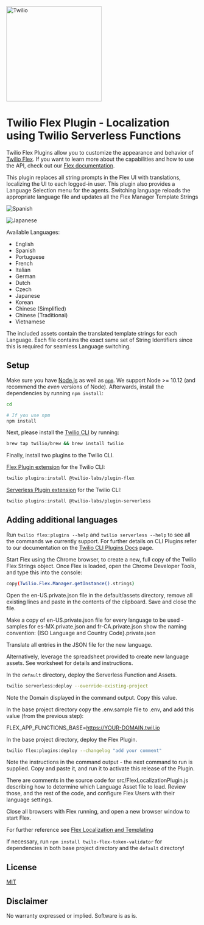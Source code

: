 <a  href="https://www.twilio.com">
<img  src="https://static0.twilio.com/marketing/bundles/marketing/img/logos/wordmark-red.svg"  alt="Twilio"  width="250"  />
</a>

# Twilio Flex Plugin - Localization using Twilio Serverless Functions

Twilio Flex Plugins allow you to customize the appearance and behavior of [Twilio Flex](https://www.twilio.com/flex). If you want to learn more about the capabilities and how to use the API, check out our [Flex documentation](https://www.twilio.com/docs/flex).

This plugin replaces all string prompts in the Flex UI with translations, localizing the UI to each logged-in user. This plugin also provides a Language Selection menu for the agents. Switching language reloads the appropriate language file and updates all the Flex Manager Template Strings

![Spanish](images/agentSpanish.png)

![Japanese](images/agentJapanese2tasks.png)

Available Languages:
* English
* Spanish
* Portuguese
* French
* Italian
* German
* Dutch
* Czech
* Japanese
* Korean
* Chinese (Simplified)
* Chinese (Traditional)
* Vietnamese

The included assets contain the translated template strings for each Language. Each file contains the exact same set of String Identifiers since this is required for seamless Language switching.

## Setup

Make sure you have [Node.js](https://nodejs.org) as well as [`npm`](https://npmjs.com). We support Node >= 10.12 (and recommend the _even_ versions of Node). Afterwards, install the dependencies by running `npm install`:

```bash
cd 

# If you use npm
npm install
```

Next, please install the [Twilio CLI](https://www.twilio.com/docs/twilio-cli/quickstart) by running:

```bash
brew tap twilio/brew && brew install twilio
```

Finally, install two plugins to the Twilio CLI.

[Flex Plugin extension](https://www.twilio.com/docs/flex/developer/plugins/cli/install) for the Twilio CLI:

```bash
twilio plugins:install @twilio-labs/plugin-flex
```

[Serverless Plugin extension](https://www.twilio.com/docs/labs/serverless-toolkit) for the Twilio CLI:

```bash
twilio plugins:install @twilio-labs/plugin-serverless
```

## Adding additional languages 

Run `twilio flex:plugins --help` and `twilio serverless --help` to see all the commands we currently support. For further details on CLI Plugins refer to our documentation on the [Twilio CLI Plugins Docs](https://www.twilio.com/docs/twilio-cli/plugins) page.

Start Flex using the Chrome browser, to create a new, full copy of the Twilio Flex Strings object.  Once Flex is loaded, open the Chrome Developer Tools, and type this into the console:

```bash
copy(Twilio.Flex.Manager.getInstance().strings)
```

Open the en-US.private.json file in the default/assets directory, remove all existing lines and paste in the contents of the clipboard.  Save and close the file.

Make a copy of en-US.private.json file for every language to be used - samples for es-MX.private.json and fr-CA.private.json show the naming convention: {ISO Language and Country Code}.private.json

Translate all entries in the JSON file for the new language.

Alternatively, leverage the spreadsheet provided to create new language assets. See worksheet for details and instructions.

In the `default` directory, deploy the Serverless Function and Assets.

```bash
twilio serverless:deploy --override-existing-project
```
Note the Domain displayed in the command output. Copy this value.

In the base project directory copy the .env.sample file to .env, and add this value (from the previous step):

FLEX_APP_FUNCTIONS_BASE=https://YOUR-DOMAIN.twil.io





In the base project directory, deploy the Flex Plugin.

```bash
twilio flex:plugins:deploy --changelog "add your comment"
```

Note the instructions in the command output - the next command to run is supplied.  Copy and paste it, and run it to activate this release of the Plugin.

There are comments in the source code for src/FlexLocalizationPlugin.js describing how to determine which Language Asset file to load.  Review those, and the rest of the code, and configure Flex Users with their language settings.

Close all browsers with Flex running, and open a new browser window to start Flex.

For further reference see [Flex Localization and Templating](https://www.twilio.com/docs/flex/developer/ui/localization-and-templating)

If necessary, run `npm install twilo-flex-token-validator` for dependencies in both base project directory and the `default` directory!

## License

[MIT](http://www.opensource.org/licenses/mit-license.html)

## Disclaimer

No warranty expressed or implied. Software is as is.
